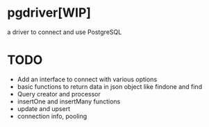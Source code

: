 # pgdriver[WIP]
a driver to connect and use PostgreSQL

# TODO
- Add an interface to connect with various options
- basic functions to return data in json object like findone and find
- Query creator and processor
- insertOne and insertMany functions
- update and upsert
- connection info, pooling
